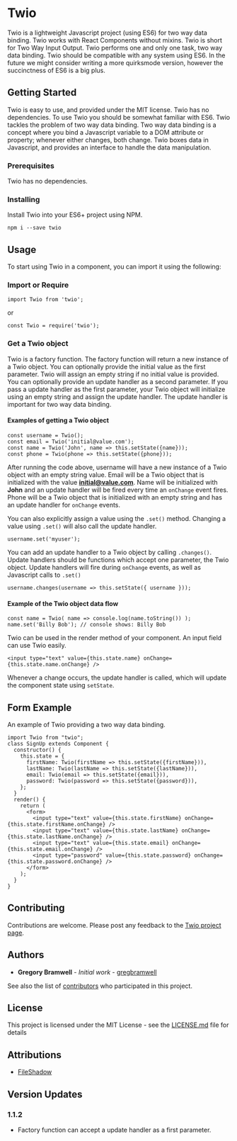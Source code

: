 # Twio

Twio is a lightweight Javascript project (using ES6) for two way data binding. Twio works with React Components without mixins. Twio is short for Two Way Input Output. Twio performs one and only one task, two way data binding. Twio should be compatible with any system using ES6. In the future we might consider writing a more quirksmode version, however the succinctness of ES6 is a big plus.

## Getting Started

Twio is easy to use, and provided under the MIT license. Twio has no dependencies. To use Twio you should be somewhat familiar with ES6. Twio tackles the problem of two way data binding. Two way data binding is a concept where you bind a Javascript variable to a DOM attribute or property; whenever either changes, both change. Twio boxes data in Javascript, and provides an interface to handle the data manipulation.

### Prerequisites

Twio has no dependencies.

### Installing

Install Twio into your ES6+ project using NPM.

```
npm i --save twio
```

## Usage

To start using Twio in a component, you can import it using the following:

### Import or Require

```
import Twio from 'twio';
```

or

```
const Twio = require('twio');
```

### Get a Twio object

Twio is a factory function. The factory function will return a new instance of a Twio object.  You can optionally provide the initial value as the first parameter. Twio will assign an empty string if no initial value is provided. You can optionally provide an update handler as a second parameter. If you pass a update handler as the first parameter, your Twio object will initialize using an empty string and assign the update handler. The update handler is important for two way data binding.

#### Examples of getting a Twio object

```
const username = Twio();
const email = Twio('initial@value.com');
const name = Twio('John', name => this.setState({name}));
const phone = Twio(phone => this.setState({phone}));
```

After running the code above, username will have a new instance of a Twio object with an empty string value. Email will be a Twio object that is initialized with the value **initial@value.com**. Name will be initialized with **John** and an update handler will be fired every time an `onChange` event fires. Phone will be a Twio object that is initialized with an empty string and has an update handler for `onChange` events.

You can also explicitly assign a value using the `.set()` method. Changing a value using `.set()` will also call the update handler.

```
username.set('myuser');
```

You can add an update handler to a Twio object by calling `.changes()`. Update handlers should be functions which accept one parameter, the Twio object. Update handlers will fire during `onChange` events, as well as Javascript calls to `.set()`

```
username.changes(username => this.setState({ username }));
```

#### Example of the Twio object data flow

```
const name = Twio( name => console.log(name.toString()) );
name.set('Billy Bob'); // console shows: Billy Bob
```

Twio can be used in the render method of your component. An input field can use Twio easily.

```
<input type="text" value={this.state.name} onChange={this.state.name.onChange} />
```

Whenever a change occurs, the update handler is called, which will update the component state using `setState`.

## Form Example

An example of Twio providing a two way data binding.

```
import Twio from "twio";
class SignUp extends Component {
  constructor() {
    this.state = {
      firstName: Twio(firstName => this.setState({firstName})),
      lastName: Twio(lastName => this.setState({lastName})),
      email: Twio(email => this.setState({email})),
      password: Twio(password => this.setState({password})),
    };
  }
  render() {
    return (
      <form>
        <input type="text" value={this.state.firstName} onChange={this.state.firstName.onChange} />
        <input type="text" value={this.state.lastName} onChange={this.state.lastName.onChange} />
        <input type="text" value={this.state.email} onChange={this.state.email.onChange} />
        <input type="password" value={this.state.password} onChange={this.state.password.onChange} />
      </form>
    );
  }
}
```

## Contributing

Contributions are welcome. Please post any feedback to the [Twio project page](https://github.com/FileShadow/twio).

## Authors

* **Gregory Bramwell** - *Initial work* - [gregbramwell](https://github.com/gregbramwell)

See also the list of [contributors](https://github.com/FileShadow/twio/contributors) who participated in this project.

## License

This project is licensed under the MIT License - see the [LICENSE.md](LICENSE.md) file for details

## Attributions

- [FileShadow](https://www.fileshadow.com)

## Version Updates

### 1.1.2

* Factory function can accept a update handler as a first parameter.